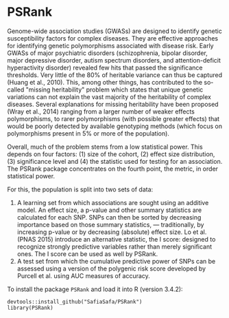 # PSRank

Genome-wide association studies (GWASs) are designed to identify genetic
susceptibility factors for complex diseases. They are effective approaches for
identifying genetic polymorphisms associated with disease risk. Early GWASs of
major psychiatric disorders (schizophrenia, bipolar disorder, major depressive
disorder, autism spectrum disorders, and attention-deficit hyperactivity
disorder) revealed few hits that passed the significance thresholds. Very little
of the 80% of heritable variance can thus be captured (Huang et al., 2010).
This, among other things, has contributed to the so-called "missing
heritability" problem which states that unique genetic variations can not
explain the vast majority of the heritability of complex diseases. Several
explanations for missing heritability have been proposed (Wray et al., 2014)
ranging from a larger number of weaker effects polymorphisms, to rarer
polymorphisms (with possible greater effects) that would be poorly detected by
available genotyping methods (which focus on polymorphisms present in 5% or more
of the population).

Overall, much of the problem stems from a low statistical power. This depends on
four factors: (1) size of the cohort, (2) effect size distribution, (3)
significance level and (4) the statistic used for testing for an association.
The PSRank package concentrates on the fourth point, the metric, in order
statistical power.

For this, the population is split into two sets of data:

1. A learning set from which associations are sought using an additive model. An
effect size, a p-value and other summary statistics are calculated for each SNP.
SNPs can then be sorted by decreasing importance based on those summary
statistics, — traditionally, by increasing p-value or by decreasing (absolute)
effect size. Lo et al. (PNAS 2015) introduce an alternative statistic, the
I score: designed to recognize strongly predictive variables rather than
merely significant ones. The I score can be used as well by PSRank.
2. A test set from which the cumulative predictive power of SNPs can be assessed
using a version of the polygenic risk score developed by Purcell et al. using
AUC measures of accuracy.

To install the package `PSRank` and load it into R (version 3.4.2):

```
devtools::install_github("SafiaSafa/PSRank")
library(PSRank)
```
